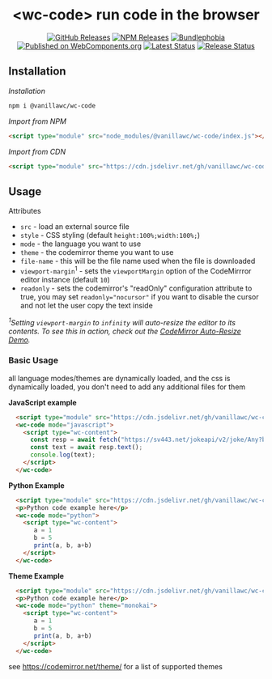 <h1 align="center">&lt;wc-code&gt; run code in the browser</h1>

<div align="center">
  <a href="https://github.com/vanillawc/wc-code/releases"><img src="https://badgen.net/github/tag/vanillawc/wc-code" alt="GitHub Releases"></a>
  <a href="https://www.npmjs.com/package/@vanillawc/wc-code"><img src="https://badgen.net/npm/v/@vanillawc/wc-code" alt="NPM Releases"></a>
  <a href="https://bundlephobia.com/result?p=@vanillawc/wc-code"><img src="https://badgen.net/bundlephobia/minzip/@vanillawc/wc-code" alt="Bundlephobia"></a>
  <a href="https://www.webcomponents.org/element/@vanillawc/wc-code"><img src="https://img.shields.io/badge/webcomponents.org-published-blue.svg" alt="Published on WebComponents.org"></a>
  <a href="https://github.com/vanillawc/wc-code/actions"><img src="https://github.com/vanillawc/wc-code/workflows/Latest/badge.svg" alt="Latest Status"></a>
  <a href="https://github.com/vanillawc/wc-code/actions"><img src="https://github.com/vanillawc/wc-code/workflows/Release/badge.svg" alt="Release Status"></a>
</div>

## Installation

*Installation*
```sh
npm i @vanillawc/wc-code
```

*Import from NPM*
```html
<script type="module" src="node_modules/@vanillawc/wc-code/index.js"></script>
```

*Import from CDN*
```html
<script type="module" src="https://cdn.jsdelivr.net/gh/vanillawc/wc-code/index.js"></script>
```

## Usage

Attributes


- `src` - load an external source file
- `style` - CSS styling (default `height:100%;width:100%;`)
- `mode` - the language you want to use
- `theme` - the codemirror theme you want to use
- `file-name` - this will be the file name used when the file is downloaded
- `viewport-margin`<sup>1</sup> - sets the `viewportMargin` option of the CodeMirrror editor instance (default `10`)
- `readonly` - sets the codemirror's "readOnly" configuration attribute to true, you may set `readonly="nocursor"` if you want to disable the cursor and not let the user copy the text inside

*<sup>1</sup>Setting `viewport-margin` to `infinity` will auto-resize the editor to its contents. To see this in action, check out the [CodeMirror Auto-Resize Demo](https://codemirror.net/demo/resize.html).*

### Basic Usage

all language modes/themes are dynamically loaded, and the css is dynamically loaded, you don't need to add any additional files for them 

**JavaScript example**

```html
  <script type="module" src="https://cdn.jsdelivr.net/gh/vanillawc/wc-code/index.js"></script>
  <wc-code mode="javascript">
    <script type="wc-content">
      const resp = await fetch("https://sv443.net/jokeapi/v2/joke/Any?blacklistFlags=nsfw,racist,sexist&format=txt");
      const text = await resp.text();
      console.log(text);
    </script>
  </wc-code>
```

**Python Example**

```html
  <script type="module" src="https://cdn.jsdelivr.net/gh/vanillawc/wc-code/index.js"></script>
  <p>Python code example here</p>
  <wc-code mode="python">
    <script type="wc-content">
       a = 1
       b = 5
       print(a, b, a+b)
    </script>
  </wc-code>
```

**Theme Example**
```html
  <script type="module" src="https://cdn.jsdelivr.net/gh/vanillawc/wc-code/index.js"></script>
  <p>Python code example here</p>
  <wc-code mode="python" theme="monokai">
    <script type="wc-content">
       a = 1
       b = 5
       print(a, b, a+b)
    </script>
  </wc-code>
```

see https://codemirror.net/theme/ for a list of supported themes
